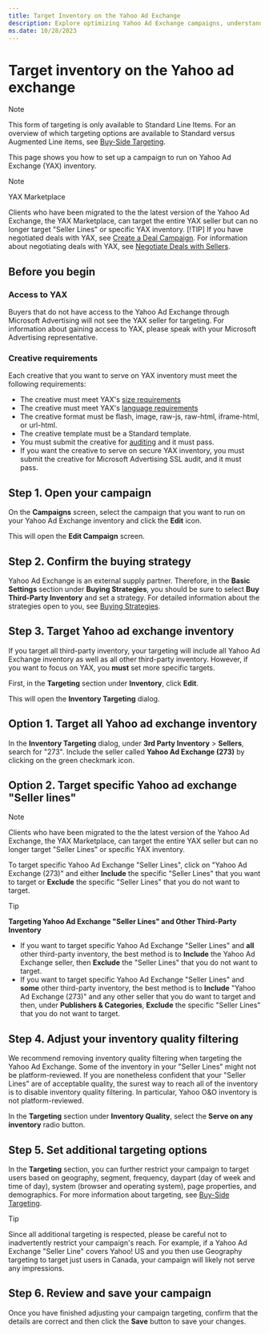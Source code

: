 ```yaml
---
title: Target Inventory on the Yahoo Ad Exchange
description: Explore optimizing Yahoo Ad Exchange campaigns, understand target inventory, set up effective campaigns for YAX inventory.
ms.date: 10/28/2023
---
```


# Target inventory on the Yahoo ad exchange

> [!NOTE]
> This form of targeting is only available to Standard Line Items. For an overview of which targeting options are available to Standard versus Augmented Line items, see [Buy-Side Targeting](buy-side-targeting.md).

This page shows you how to set up a campaign to run on Yahoo Ad Exchange (YAX) inventory.

> [!NOTE]
> YAX Marketplace
>
> Clients who have been migrated to the the latest version of the Yahoo Ad Exchange, the YAX Marketplace, can target the entire YAX seller but can no longer target "Seller Lines" or specific YAX inventory.
> [!TIP]
> If you have negotiated deals with YAX, see [Create a Deal Campaign](create-a-deal-campaign.md). For information about negotiating deals with YAX, see [Negotiate Deals with Sellers](negotiate-deals-with-sellers.md).

## Before you begin

### Access to YAX

Buyers that do not have access to the Yahoo Ad Exchange through Microsoft Advertising will not see the YAX seller for targeting. For information about gaining access to YAX, please speak with your Microsoft Advertising representative.

### Creative requirements

Each creative that you want to serve on YAX inventory must meet the following requirements:

- The creative must meet YAX's [size requirements](https://developer.yahooinc.com/native/guide/native-ad-specs/matrix-view/)
- The creative must meet YAX's [language requirements](https://asia.adspecs.yahooinc.com/pages/policies-guidelines/yahoo-ad-policy/creative-content-guidelines/language)
- The creative format must be flash, image, raw-js, raw-html, iframe-html, or url-html.
- The creative template must be a Standard template.
- You must submit the creative for [auditing](creative-standards.md) and it must pass.
- If you want the creative to serve on secure YAX inventory, you must submit the creative for Microsoft Advertising SSL audit, and it must pass.
  
## Step 1. Open your campaign

On the **Campaigns** screen, select the campaign that you want to run on your Yahoo Ad Exchange inventory and click the **Edit** icon.

This will open the **Edit Campaign** screen.

## Step 2. Confirm the buying strategy

Yahoo Ad Exchange is an external supply partner. Therefore, in the **Basic Settings** section under **Buying Strategies**, you should be sure to select **Buy Third-Party Inventory** and set a strategy. For detailed information about the strategies open to you, see [Buying Strategies](buying-strategies.md).

## Step 3. Target Yahoo ad exchange inventory

If you target all third-party inventory, your targeting will include all Yahoo Ad Exchange inventory as well as all other third-party inventory. However, if you want to focus on YAX, you **must** set more specific targets.

First, in the **Targeting** section under **Inventory**, click **Edit**.

This will open the **Inventory Targeting** dialog.

## Option 1. Target all Yahoo ad exchange inventory

In the **Inventory Targeting** dialog, under **3rd Party Inventory** \> **Sellers**, search for "273". Include the seller called **Yahoo Ad Exchange (273)** by clicking on the green checkmark icon.

## Option 2. Target specific Yahoo ad exchange "Seller lines"

> [!NOTE]
> Clients who have been migrated to the the latest version of the Yahoo Ad Exchange, the YAX Marketplace, can target the entire YAX seller but can no longer target "Seller Lines" or specific YAX inventory.

To target specific Yahoo Ad Exchange "Seller Lines", click on "Yahoo Ad Exchange (273)" and either **Include** the specific "Seller Lines" that you want to target or **Exclude** the specific "Seller Lines" that you do not want to target.

> [!TIP]
> **Targeting Yahoo Ad Exchange "Seller Lines" and Other Third-Party Inventory**
>
> - If you want to target specific Yahoo Ad Exchange "Seller Lines" and **all** other third-party inventory, the best method is to **Include** the Yahoo Ad Exchange seller, then **Exclude** the "Seller Lines" that you do not want to target.
> - If you want to target specific Yahoo Ad Exchange "Seller Lines" and **some** other third-party inventory, the best method is to **Include** "Yahoo Ad Exchange (273)" and any other seller that you do want to target and then, under **Publishers & Categories**, **Exclude** the specific "Seller Lines" that you do not want to target.

## Step 4. Adjust your inventory quality filtering

We recommend removing inventory quality filtering when targeting the Yahoo Ad Exchange. Some of the inventory in your "Seller Lines" might not be platform-reviewed. If you are nonetheless confident that your "Seller Lines" are of acceptable quality, the surest way to reach all of the inventory is to disable inventory quality filtering. In particular,
Yahoo O&O inventory is not platform-reviewed.

In the **Targeting** section under **Inventory Quality**, select the **Serve on any inventory** radio button.

## Step 5. Set additional targeting options

In the **Targeting** section, you can further restrict your campaign to target users based on geography, segment, frequency, daypart (day of week and time of day), system (browser and operating system), page properties, and demographics. For more information about targeting, see [Buy-Side Targeting](buy-side-targeting.md).

> [!TIP]
> Since all additional targeting is respected, please be careful not to inadvertently restrict your campaign's reach. For example, if a Yahoo Ad Exchange "Seller Line" covers Yahoo! US and you then use Geography targeting to target just users in Canada, your campaign will likely not serve any impressions.

## Step 6. Review and save your campaign

Once you have finished adjusting your campaign targeting, confirm that the details are correct and then click the **Save** button to save your changes.
